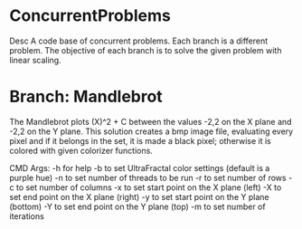 # ConcurrentProblems
Desc
A code base of concurrent problems. Each branch is a different problem. The objective of each branch is to solve the given problem with linear scaling.

# Branch: Mandlebrot
The Mandlebrot plots (X)^2 + C between the values -2,2 on the X plane and -2,2 on the Y plane. This solution creates a bmp image file, evaluating every pixel
and if it belongs in the set, it is made a black pixel; otherwise it is colored with given colorizer functions.

CMD Args:
  -h for help
  -b to set UltraFractal color settings (default is a purple hue)
  -n to set number of threads to be run
  -r to set number of rows
  -c to set number of columns
  -x to set start point on the X plane (left)
  -X to set end point on the X plane (right)
  -y to set start point on the Y plane (bottom)
  -Y to set end point on the Y plane (top)
  -m to set number of iterations
